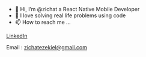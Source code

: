 - 👋 Hi, I’m @zichat a React Native Mobile Developer 
- 👀 I love solving real life problems using code 
- 📫 How to reach me ...


[LinkedIn](https://www.linkedin.com/in/zichat-ezekiel)

Email : zichatezekiel@gmail.com

<!---
zichat/zichat is a ✨ special ✨ repository because its `README.md` (this file) appears on your GitHub profile.
You can click the Preview link to take a look at your changes.
--->
